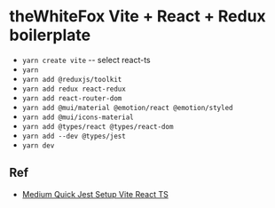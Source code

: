# theWhiteFox Vite + React + Redux boilerplate
- `yarn create vite`
 -- select react-ts
- `yarn`
- `yarn add @reduxjs/toolkit `
- `yarn add redux react-redux`
- `yarn add react-router-dom`
- `yarn add @mui/material @emotion/react @emotion/styled`
- `yarn add @mui/icons-material`
- `yarn add @types/react @types/react-dom`
- `yarn add --dev @types/jest`
- `yarn dev`

## Ref
- [Medium Quick Jest Setup Vite React TS](https://codingwithmanny.medium.com/quick-jest-setup-with-vitejs-react-typescript-82f325e4323f)